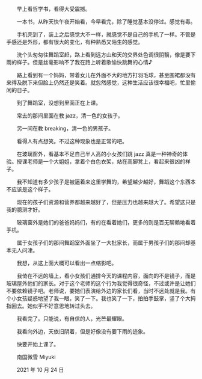 　　早上看哲学书，看得大受震撼。

　　一本书，从昨天快午夜开始看，今早看完，除了睡觉基本没停过。感觉有毒。

　　手机壳到了，装上之后感觉大不一样，就感觉不是自己的手机了一样。不管是手感还是外形，都有很大的变化，有种熟悉又陌生的感觉。

　　洗个头匆匆往舞蹈室赶，路上看到远方山和天的交界处色调很阴翳，像是要下雨的样子。但是丝毫影响不了我在路上听着歌愉快跳舞的心情♪

　　路上看到有一个妈妈，带着女儿在外面不大的地方打羽毛球，甚至围裙都没有来得及脱下来但脸上仍然还是笑着。就忽然感觉，这种生活应该很幸福吧，忙里偷闲的日子。

　　到了舞蹈室，没想到里面正在上课。

　　常去的那间里面在教 jazz，清一色的女孩子。

　　另一间在教 breaking，清一色的男孩子。

　　看得人有点想笑。不过这种现象也是正常的吧。

　　在玻璃窗外，看基本不足自己半人高的小女孩们跳 jazz 真是一种神奇的体验。授课老师是一个大姐姐，拿着个白色衣架，站在高脚凳上，看起来很凶的样子。

　　我不知道有多少孩子是被逼着来这里学舞的，希望越少越好，舞蹈这个东西本不应该是这个样子。

　　现在的孩子们资源和营养都越来越好了，但是压力也越来越大了。希望这只是我的臆测才好。

　　玻璃窗外是她们的爸爸妈妈们，有的在看着她们，更多的则是百无聊赖地看着手机。

　　属于女孩子们的那间舞蹈室外面坐了一大批家长，而属于男孩子们的那间却基本无人问津。

　　我想，从这上面大概可以看出一点缩影吧。

　　我倚在不远的墙上，看小女孩们通排今天的课程内容，面向的不是镜子，而是玻璃屋外他们的家长。对于这个老师的这个行为我觉得很奇怪，不过或许是让她们不要依赖镜子吧。老师说，要她们表演给外边的家长们看，当时不远处就是我。有个小女孩疑惑地望了我一眼，笑了一下。我也笑了一下，拍拍手鼓掌，竖了个大拇指回去。她似乎不好意思地转过头去。

　　我看完了。只能说，有自信的人，光芒最耀眼。

　　我看向外边，天依旧阴着，但是好像没有要下雨的迹象。

　　快要开始上课了。


　　南国微雪 Miyuki

　　2021 年 10 月 24 日

